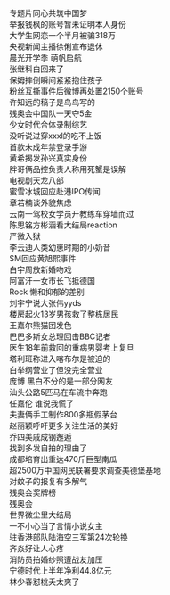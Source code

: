 专题片同心共筑中国梦  
举报钱枫的账号暂未证明本人身份  
大学生网恋一个半月被骗318万  
央视新闻主播徐俐宣布退休  
晨光开学季 萌帆启航  
张继科白回来了  
保姆摔倒瞬间紧紧抱住孩子  
粉丝互撕事件后微博再处置2150个账号  
许知远的稿子是鸟鸟写的  
残奥会中国队一天夺5金  
少女时代合体录制综艺  
没听说过穿xxxl的吃不上饭  
首款未成年禁登录手游  
黄希揭发孙兴真实身份  
胖哥俩品控负责人称用死蟹是误解  
电视剧天龙八部  
蜜雪冰城回应赴港IPO传闻  
章若楠谈外貌焦虑  
云南一驾校女学员开教练车穿墙而过  
陈思铭方彬涵看大结局reaction  
严微入狱  
李云迪人类幼崽时期的小奶音  
SM回应黄旭熙事件  
白宇周放新婚吻戏  
阿富汗一女市长飞抵德国  
Rock 懒和抑郁的差别  
刘宇宁说大张伟yyds  
楼房起火13岁男孩救了整栋居民  
王嘉尔熊猫团发色  
巴巴多斯女总理回击BBC记者  
医生18年前救回的重病男婴考上复旦  
塔利班称进入喀布尔是被迫的  
白举纲营业了但没完全营业  
庞博 黑白不分的是一部分网友  
汕头公路5匹马在车流中奔跑  
任嘉伦 谁说我慌了  
夫妻俩手工制作800多瓶假茅台  
赵丽颖呼吁更多关注生活的美好  
乔四美戚成钢邂逅  
找到多发自拍的理由了  
成都培育出重达470斤巨型南瓜  
超2500万中国网民联署要求调查美德堡基地  
对蚊子的报复有多解气  
残奥会奖牌榜  
残奥会  
世界微尘里大结局  
一不小心当了言情小说女主  
驻香港部队陆海空三军第24次轮换  
齐焱好让人心疼  
消防员拍婚纱照遭战友加压  
宁德时代上半年净利44.8亿元  
林少春怼桃夭太爽了  
